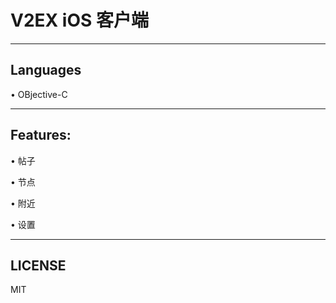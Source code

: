 # V2EX iOS 客户端
---
## Languages

• OBjective-C

---
## Features:
• 帖子

• 节点

• 附近

• 设置

---
## LICENSE
MIT
